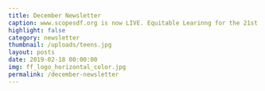 ```yaml
---
title: December Newsletter
caption: www.scopesdf.org is now LIVE. Equitable Learinng for the 21st Century!
highlight: false
category: newsletter
thumbnail: /uploads/teens.jpg
layout: posts
date: 2019-02-18 00:00:00
img: ff_logo_horizontal_color.jpg
permalink: /december-newsletter
---
```

